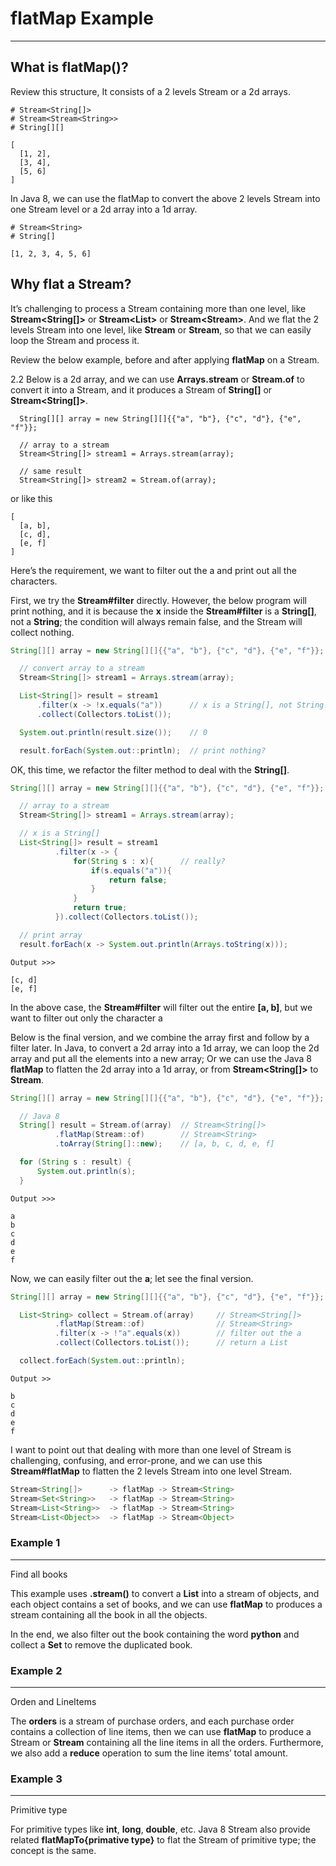 
# flatMap Example
---

## What is flatMap()?

Review this structure, It consists of a 2 levels Stream or a 2d arrays.

```
# Stream<String[]>
# Stream<Stream<String>>
# String[][]

[
  [1, 2],
  [3, 4],
  [5, 6]
]
```

In Java 8, we can use the flatMap to convert the above 2 levels Stream into one Stream level or a 2d array into a 1d array.

```
# Stream<String>
# String[]

[1, 2, 3, 4, 5, 6]
```

## Why flat a Stream?

It’s challenging to process a Stream containing more than one level, like **Stream<String[]>** or **Stream<List<LineItem>>** or **Stream<Stream<String>>**. And we flat the 2 levels Stream into one level, like **Stream<String>** or **Stream<LineItem>**, so that we can easily loop the Stream and process it.

Review the below example, before and after applying **flatMap** on a Stream.

2.2 Below is a 2d array, and we can use **Arrays.stream** or **Stream.of** to convert it into a Stream, and it produces a Stream of **String[]** or **Stream<String[]>**.

```
  String[][] array = new String[][]{{"a", "b"}, {"c", "d"}, {"e", "f"}};

  // array to a stream
  Stream<String[]> stream1 = Arrays.stream(array);

  // same result
  Stream<String[]> stream2 = Stream.of(array);
```

or like this

```
[
  [a, b],
  [c, d],
  [e, f]
]
```

Here’s the requirement, we want to filter out the a and print out all the characters.

First, we try the **Stream#filter** directly. However, the below program will print nothing, and it is because the **x** inside the **Stream#filter** is a **String[]**, not a **String**; the condition will always remain false, and the Stream will collect nothing.

```java
String[][] array = new String[][]{{"a", "b"}, {"c", "d"}, {"e", "f"}};

  // convert array to a stream
  Stream<String[]> stream1 = Arrays.stream(array);

  List<String[]> result = stream1
      .filter(x -> !x.equals("a"))      // x is a String[], not String!
      .collect(Collectors.toList());

  System.out.println(result.size());    // 0

  result.forEach(System.out::println);  // print nothing?
```

OK, this time, we refactor the filter method to deal with the **String[]**.

```java
String[][] array = new String[][]{{"a", "b"}, {"c", "d"}, {"e", "f"}};

  // array to a stream
  Stream<String[]> stream1 = Arrays.stream(array);

  // x is a String[]
  List<String[]> result = stream1
          .filter(x -> {
              for(String s : x){      // really?
                  if(s.equals("a")){
                      return false;
                  }
              }
              return true;
          }).collect(Collectors.toList());

  // print array
  result.forEach(x -> System.out.println(Arrays.toString(x)));
```

```
Output >>>

[c, d]
[e, f]
```

In the above case, the **Stream#filter** will filter out the entire **[a, b]**, but we want to filter out only the character a

Below is the final version, and we combine the array first and follow by a filter later. In Java, to convert a 2d array into a 1d array, we can loop the 2d array and put all the elements into a new array; Or we can use the Java 8 **flatMap** to flatten the 2d array into a 1d array, or from **Stream<String[]>** to **Stream<String>**.

```java
String[][] array = new String[][]{{"a", "b"}, {"c", "d"}, {"e", "f"}};

  // Java 8
  String[] result = Stream.of(array)  // Stream<String[]>
          .flatMap(Stream::of)        // Stream<String>
          .toArray(String[]::new);    // [a, b, c, d, e, f]

  for (String s : result) {
      System.out.println(s);
  }
```

```
Output >>>

a
b
c
d
e
f
```

Now, we can easily filter out the **a**; let see the final version.

```java
String[][] array = new String[][]{{"a", "b"}, {"c", "d"}, {"e", "f"}};

  List<String> collect = Stream.of(array)     // Stream<String[]>
          .flatMap(Stream::of)                // Stream<String>
          .filter(x -> !"a".equals(x))        // filter out the a
          .collect(Collectors.toList());      // return a List

  collect.forEach(System.out::println);
```

```
Output >>

b
c
d
e
f
```

I want to point out that dealing with more than one level of Stream is challenging, confusing, and error-prone, and we can use this **Stream#flatMap** to flatten the 2 levels Stream into one level Stream.

```java
Stream<String[]>      -> flatMap ->	Stream<String>
Stream<Set<String>>   -> flatMap ->	Stream<String>
Stream<List<String>>  -> flatMap ->	Stream<String>
Stream<List<Object>>  -> flatMap ->	Stream<Object>
```

### Example 1
---
Find all books

This example uses **.stream()** to convert a **List** into a stream of objects, and each object contains a set of books, and we can use **flatMap** to produces a stream containing all the book in all the objects.

In the end, we also filter out the book containing the word **python** and collect a **Set** to remove the duplicated book.


### Example 2
---

Orden and LineItems

The **orders** is a stream of purchase orders, and each purchase order contains a collection of line items, then we can use **flatMap** to produce a Stream or **Stream<LineItem>** containing all the line items in all the orders. Furthermore, we also add a **reduce** operation to sum the line items’ total amount.

### Example 3
---

Primitive type

For primitive types like **int**, **long**, **double**, etc. Java 8 Stream also provide related **flatMapTo{primative type}** to flat the Stream of primitive type; the concept is the same.